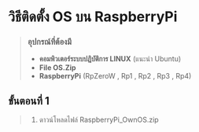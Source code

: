 # วิธีติดตั้ง OS บน RaspberryPi
> ### อุปกรณ์ที่ต้องมี
> - **คอมพิวเตอร์ระบบปฎิบัติการ LINUX** (แนะนำ Ubuntu)
> - **File OS.Zip**
> - **RaspberryPi** (RpZeroW , Rp1 , Rp2 , Rp3 , Rp4)

## ขั้นตอนที่ 1 
> 1. ดาวน์โหลดไฟล์ RaspberryPi_OwnOS.zip

